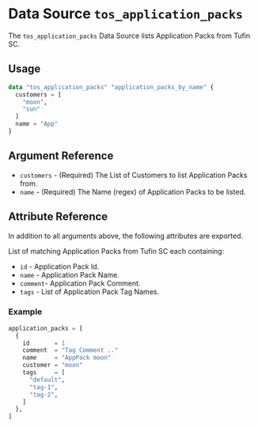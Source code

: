 # Data Source `tos_application_packs`

The `tos_application_packs` Data Source lists Application Packs from Tufin SC.

## Usage

```terraform
data "tos_application_packs" "application_packs_by_name" {
  customers = [
    "moon",
    "sun"
  ]
  name = "App"
}
```

## Argument Reference

* `customers` - (Required) The List of Customers to list Application Packs from.
* `name` - (Required) The Name (regex) of Application Packs to be listed.

## Attribute Reference

In addition to all arguments above, the following attributes are exported.

List of matching Application Packs from Tufin SC each containing:

* `id` - Application Pack Id.
* `name` - Application Pack Name.
* `comment`- Application Pack Comment.
* `tags` - List of Application Pack Tag Names.

### Example

```terraform
application_packs = [
  {
    id       = 1
    comment  = "Tag Comment .."
    name     = "AppPack moon"
    customer = "moon"
    tags     = [
      "default",
      "tag-1",
      "tag-2",
    ]
  },
]
```

